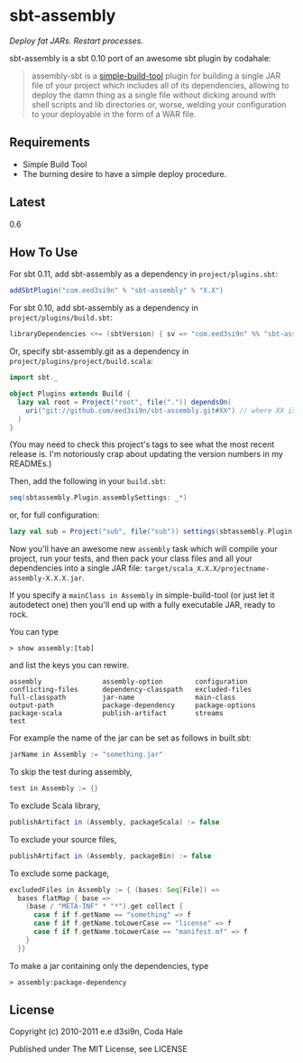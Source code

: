 sbt-assembly
============

*Deploy fat JARs. Restart processes.*

sbt-assembly is a sbt 0.10 port of an awesome sbt plugin by codahale:

> assembly-sbt is a [simple-build-tool](http://code.google.com/p/simple-build-tool/)
plugin for building a single JAR file of your project which includes all of its
dependencies, allowing to deploy the damn thing as a single file without dicking
around with shell scripts and lib directories or, worse, welding your
configuration to your deployable in the form of a WAR file.

Requirements
------------

* Simple Build Tool
* The burning desire to have a simple deploy procedure.

Latest
------
0.6

How To Use
----------

For sbt 0.11, add sbt-assembly as a dependency in `project/plugins.sbt`:

```scala
addSbtPlugin("com.eed3si9n" % "sbt-assembly" % "X.X")
```

For sbt 0.10, add sbt-assembly as a dependency in `project/plugins/build.sbt`:

```scala
libraryDependencies <+= (sbtVersion) { sv => "com.eed3si9n" %% "sbt-assembly" % ("sbt" + sv + "_X.X") }
```

Or, specify sbt-assembly.git as a dependency in `project/plugins/project/build.scala`:

```scala
import sbt._

object Plugins extends Build {
  lazy val root = Project("root", file(".")) dependsOn(
    uri("git://github.com/eed3si9n/sbt-assembly.git#XX") // where XX is branch
  )
}
```

(You may need to check this project's tags to see what the most recent release
is. I'm notoriously crap about updating the version numbers in my READMEs.)

Then, add the following in your `build.sbt`:

```scala
seq(sbtassembly.Plugin.assemblySettings: _*)
```

or, for full configuration:

```scala
lazy val sub = Project("sub", file("sub")) settings(sbtassembly.Plugin.assemblySettings: _*)
```

Now you'll have an awesome new `assembly` task which will compile your project,
run your tests, and then pack your class files and all your dependencies into a
single JAR file: `target/scala_X.X.X/projectname-assembly-X.X.X.jar`.

If you specify a `mainClass in Assembly` in simple-build-tool (or just let it autodetect
one) then you'll end up with a fully executable JAR, ready to rock.

You can type

    > show assembly:[tab]

and list the keys you can rewire.

    assembly               assembly-option        configuration
    conflicting-files      dependency-classpath   excluded-files
    full-classpath         jar-name               main-class
    output-path            package-dependency     package-options
    package-scala          publish-artifact       streams
    test

For example the name of the jar can be set as follows in built.sbt:

```scala
jarName in Assembly := "something.jar"
```

To skip the test during assembly,

```scala
test in Assembly := {}
```

To exclude Scala library,

```scala
publishArtifact in (Assembly, packageScala) := false
```

To exclude your source files,

```scala
publishArtifact in (Assembly, packageBin) := false
```

To exclude some package,

```scala
excludedFiles in Assembly := { (bases: Seq[File]) =>
  bases flatMap { base =>
    (base / "META-INF" * "*").get collect {
      case f if f.getName == "something" => f
      case f if f.getName.toLowerCase == "license" => f
      case f if f.getName.toLowerCase == "manifest.mf" => f
    }
  }}
```

To make a jar containing only the dependencies, type

    > assembly:package-dependency

License
-------

Copyright (c) 2010-2011 e.e d3si9n, Coda Hale

Published under The MIT License, see LICENSE
